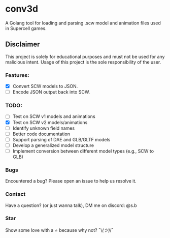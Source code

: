 # conv3d

A Golang tool for loading and parsing .scw model and animation files used in Supercell games.

## Disclaimer
This project is solely for educational purposes and must not be used for any malicious intent. Usage of this project is the sole responsibility of the user.

### Features:
- [x] Convert SCW models to JSON.
- [ ] Encode JSON output back into SCW.

### TODO:
- [ ] Test on SCW v1 models and animations
- [x] Test on SCW v2 models/animations
- [ ] Identify unknown field names
- [ ] Better code documentation
- [ ] Support parsing of DAE and GLB/GLTF models
- [ ] Develop a generalized model structure
- [ ] Implement conversion between different model types (e.g., SCW to GLB)

### Bugs
Encountered a bug? Please open an issue to help us resolve it.

### Contact
Have a question? (or just wanna talk), DM me on discord: @s.b

### Star
Show some love with a ⭐️ because why not? ¯\\_(ツ)_/¯
